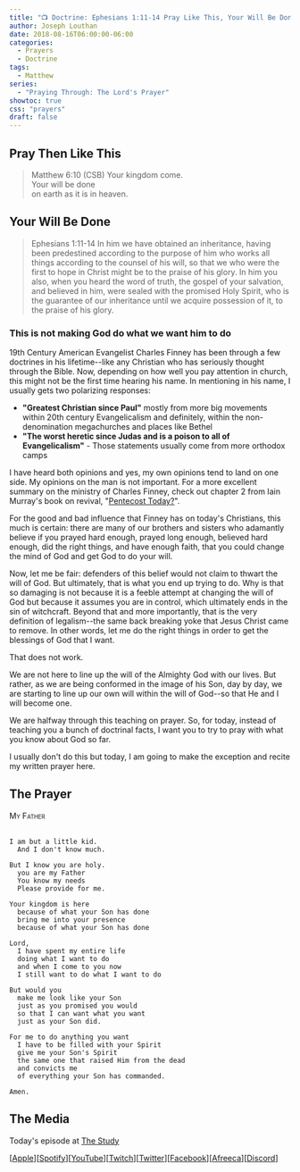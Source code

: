 ```yaml
---
title: "📺 Doctrine: Ephesians 1:11-14 Pray Like This, Your Will Be Done"
author: Joseph Louthan
date: 2018-08-16T06:00:00-06:00
categories:
  - Prayers
  - Doctrine
tags:
  - Matthew
series:
  - "Praying Through: The Lord's Prayer"
showtoc: true
css: "prayers"
draft: false
---
```


## Pray Then Like This

>Matthew 6:10 (CSB) Your kingdom come.  
>Your will be done  
>on earth as it is in heaven.

## Your Will Be Done

>Ephesians 1:11-14 In him we have obtained an inheritance, having been predestined according to the purpose of him who works all things according to the counsel of his will, so that we who were the first to hope in Christ might be to the praise of his glory. In him you also, when you heard the word of truth, the gospel of your salvation, and believed in him, were sealed with the promised Holy Spirit, who is the guarantee of our inheritance until we acquire possession of it, to the praise of his glory.

### This is not making God do what we want him to do

19th Century American Evangelist Charles Finney has been through a few doctrines in his lifetime--like any Christian who has seriously thought through the Bible. Now, depending on how well you pay attention in church, this might not be the first time hearing his name. In mentioning in his name, I usually gets two polarizing responses:

- **"Greatest Christian since Paul"** mostly from more big movements within 20th century Evangelicalism and definitely, within the non-denomination megachurches and places like Bethel
- **"The worst heretic since Judas and is a poison to all of Evangelicalism"** - Those statements usually come from more orthodox camps

I have heard both opinions and yes, my own opinions tend to land on one side. My opinions on the man is not important. For a more excellent summary on the ministry of Charles Finney, check out chapter 2 from Iain Murray's book on revival, "[Pentecost Today?](https://amzn.to/3ywEDLc)".

For the good and bad influence that Finney has on today's Christians, this much is certain: there are many of our brothers and sisters who adamantly believe if you prayed hard enough, prayed long enough, believed hard enough, did the right things, and have enough faith, that you could change the mind of God and get God to do your will. 

Now, let me be fair: defenders of this belief would not claim to thwart the will of God. But ultimately, that is what you end up trying to do. Why is that so damaging is not because it is a feeble attempt at changing the will of God but because it assumes you are in control, which ultimately ends in the sin of witchcraft. Beyond that and more importantly, that is the very definition of legalism--the same back breaking yoke that Jesus Christ came to remove. In other words, let me do the right things in order to get the blessings of God that I want.

That does not work.

We are not here to line up the will of the Almighty God with our lives. But rather, as we are being conformed in the image of his Son, day by day, we are starting to line up our own will within the will of God--so that He and I will become one.

We are halfway through this teaching on prayer. So, for today, instead of teaching you a bunch of doctrinal facts, I want you to try to pray with what you know about God so far.

I usually don't do this but today, I am going to make the exception and recite my written prayer here.

## The Prayer

<div style="font-variant: small-caps;">
My Father
</div>
&nbsp;

```text
I am but a little kid.
  And I don't know much.

But I know you are holy.
  you are my Father
  You know my needs
  Please provide for me.

Your kingdom is here
  because of what your Son has done
  bring me into your presence
  because of what your Son has done

Lord,
  I have spent my entire life
  doing what I want to do
  and when I come to you now
  I still want to do what I want to do

But would you
  make me look like your Son
  just as you promised you would
  so that I can want what you want
  just as your Son did.

For me to do anything you want
  I have to be filled with your Spirit
  give me your Son's Spirit
  the same one that raised Him from the dead
  and convicts me
  of everything your Son has commanded.

Amen.
```

## The Media

Today's episode at [The Study](http://study.theologic.us/podcast/doctrine-ephesians-111-14-pray-like-this-your-will-be-done/)

\[[Apple](https://podcasts.apple.com/us/podcast/the-study/id1557102127)\]\[[Spotify](https://open.spotify.com/show/0Xs5qsNvWePyRqcmtOTPkR)\]\[[YouTube](http://youtube.theologic.us)\]\[[Twitch](http://twitch.theologic.us)\]\[[Twitter](https://twitter.com/theologic_us)\]\[[Facebook](https://www.facebook.com/groups/462231051477464)\]\[[Afreeca](https://bj.afreecatv.com/theologicus)\]\[[Discord](http://discord.theologic.us)\]

